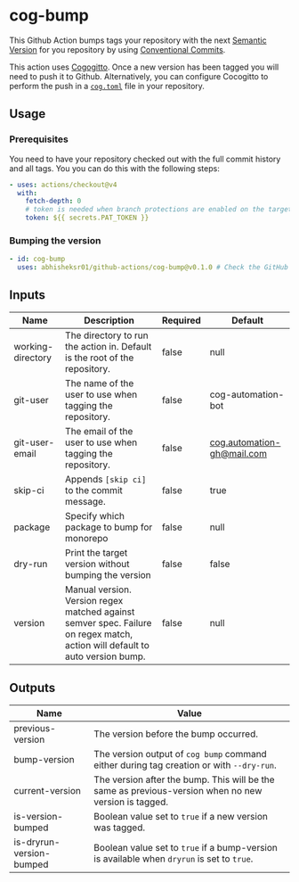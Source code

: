 # cog-bump

This Github Action bumps tags your repository with the next [Semantic Version](https://semver.org/) for you repository by using [Conventional Commits](https://www.conventionalcommits.org/en/v1.0.0/).

This action uses [Cogogitto](https://github.com/cocogitto/cocogitto). Once a new version has been tagged you will need to push it to Github. Alternatively, you can configure Cocogitto to perform the push in a [`cog.toml`](https://docs.cocogitto.io/config/#general) file in your repository.

## Usage

### Prerequisites

You need to have your repository checked out with the full commit history and all tags. You you can do this with the following steps:

```yaml
- uses: actions/checkout@v4
  with:
    fetch-depth: 0
    # token is needed when branch protections are enabled on the target branch
    token: ${{ secrets.PAT_TOKEN }}
```

### Bumping the version

```yaml
- id: cog-bump
  uses: abhisheksr01/github-actions/cog-bump@v0.1.0 # Check the GitHub Repo Releases for latest version
```

## Inputs

| Name              | Description                                                                                                                  | Required | Default                    |
|-------------------|------------------------------------------------------------------------------------------------------------------------------|----------|----------------------------|
| working-directory | The directory to run the action in. Default is the root of the repository.                                                   | false    | null                       |
| git-user          | The name of the user to use when tagging the repository.                                                                     | false    | cog-automation-bot         |
| git-user-email    | The email of the user to use when tagging the repository.                                                                    | false    | cog.automation-gh@mail.com |
| skip-ci           | Appends `[skip ci]` to the commit message.                                                                                   | false    | true                       |
| package           | Specify which package to bump for monorepo                                                                                   | false    | null                       |
| dry-run           | Print the target version without bumping the version                                                                         | false    | false                      |
| version           | Manual version. Version regex matched against semver spec. Failure on regex match, action will default to auto version bump. | false    | null                       |

## Outputs

| Name                     | Value                                                                                                |
|--------------------------|------------------------------------------------------------------------------------------------------|
| previous-version         | The version before the bump occurred.                                                                |
| bump-version             | The version output of `cog bump` command either during tag creation or with `--dry-run`.             |
| current-version          | The version after the bump. This will be the same as previous-version when no new version is tagged. |
| is-version-bumped        | Boolean value set to `true` if a new version was tagged.                                             |
| is-dryrun-version-bumped | Boolean value set to `true` if a bump-version is available when `dryrun` is set to `true`.           |
